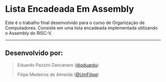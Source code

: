 # Lista Encadeada Em Assembly

Este é o trabalho final desenvolvido para o curso de Organização de Computadores. Consiste em uma lista encadeada implementada utilizando o Assembly do RISC-V.

___

## Desenvolvido por:

> Eduardo Pazzini Zancanaro ([@oduardu](https://github.com/oduardu "Github: Eduardo Pazzini Zancanaro"))
>
> Filipe Medeiros de Almeida ([@UmFilipe](https://github.com/UmFilipe "Github: Filipe Medeiros de Almeida"))
 
